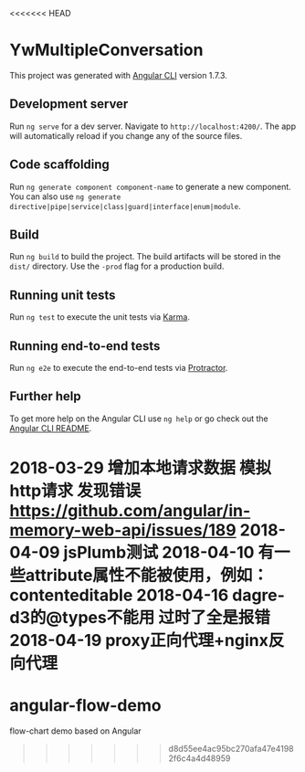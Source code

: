 <<<<<<< HEAD
# YwMultipleConversation

This project was generated with [Angular CLI](https://github.com/angular/angular-cli) version 1.7.3.

## Development server

Run `ng serve` for a dev server. Navigate to `http://localhost:4200/`. The app will automatically reload if you change any of the source files.

## Code scaffolding

Run `ng generate component component-name` to generate a new component. You can also use `ng generate directive|pipe|service|class|guard|interface|enum|module`.

## Build

Run `ng build` to build the project. The build artifacts will be stored in the `dist/` directory. Use the `-prod` flag for a production build.

## Running unit tests

Run `ng test` to execute the unit tests via [Karma](https://karma-runner.github.io).

## Running end-to-end tests

Run `ng e2e` to execute the end-to-end tests via [Protractor](http://www.protractortest.org/).

## Further help

To get more help on the Angular CLI use `ng help` or go check out the [Angular CLI README](https://github.com/angular/angular-cli/blob/master/README.md).

2018-03-29 增加本地请求数据 模拟http请求 发现错误 https://github.com/angular/in-memory-web-api/issues/189
2018-04-09 jsPlumb测试
2018-04-10 有一些attribute属性不能被使用，例如：contenteditable
2018-04-16 dagre-d3的@types不能用 过时了全是报错
2018-04-19 proxy正向代理+nginx反向代理
=======
# angular-flow-demo
flow-chart demo based on Angular
>>>>>>> d8d55ee4ac95bc270afa47e41982f6c4a4d48959
